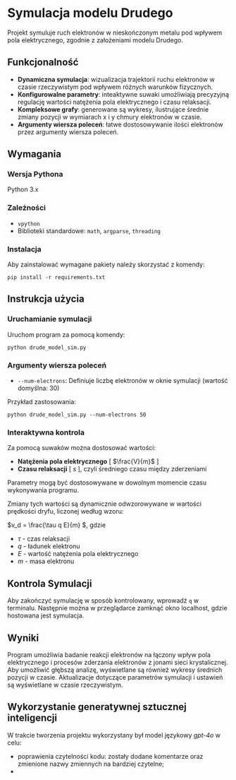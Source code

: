 # Symulacja modelu Drudego

Projekt symuluje ruch elektronów w nieskończonym metalu pod wpływem pola elektrycznego, zgodnie z założeniami modelu Drudego.

## Funkcjonalność

* **Dynamiczna symulacja**: wizualizacja trajektorii ruchu elektronów w czasie rzeczywistym pod wpływem różnych warunków fizycznych.
* **Konfigurowalne parametry**: inteaktywne suwaki umożliwiają precyzyjną regulację wartości natężenia pola elektrycznego i czasu relaksacji.
* **Kompleksowe grafy**: generowane są wykresy, ilustrujące średnie zmiany pozycji w wymiarach x i y chmury elektronów w czasie.
* **Argumenty wiersza poleceń**: łatwe dostosowywanie ilości elektronów przez argumenty wiersza poleceń.

## Wymagania

### Wersja Pythona
Python 3.x

### Zależności

* `vpython`
* Biblioteki standardowe: `math`, `argparse`, `threading`

### Instalacja

Aby zainstalować wymagane pakiety należy skorzystać z komendy:

`pip install -r requirements.txt`

## Instrukcja użycia

### Uruchamianie symulacji

Uruchom program za pomocą komendy:

`python drude_model_sim.py`

### Argumenty wiersza poleceń

* `--num-electrons`: Definiuje liczbę elektronów w oknie symulacji (wartość domyślna: 30)

Przykład zastosowania:

`python drude_model_sim.py --num-electrons 50`

### Interaktywna kontrola
Za pomocą suwaków można dostosować wartości:
* **Natężenia pola elektrycznego** \[ $\frac{V}{m}$ \]
* **Czasu relaksacji** \[ $s$ \], czyli średniego czasu między zderzeniami

Parametry mogą być dostosowywane w dowolnym momencie czasu wykonywania programu.

Zmiany tych wartości są dynamicznie odwzorowywane w wartości prędkości dryfu, liczonej według wzoru:

$v_d = \frac{\tau q E}{m} $, gdzie
* $\tau$ - czas relaksacji
* $q$ - ładunek elektronu
* $E$ - wartość natężenia pola elektrycznego
* $m$ - masa elektronu

## Kontrola Symulacji
Aby zakończyć symulację w sposób kontrolowany, wprowadź `q` w terminalu. Następnie można w przeglądarce zamknąć okno localhost, gdzie hostowana jest symulacja.

## Wyniki
Program umożliwia badanie reakcji elektronów na łączony wpływ pola elektrycznego i procesów zderzania elektronów z jonami sieci krystalicznej. Aby umożliwić głębszą analizę, wyświetlane są również wykresy średnich pozycji w czasie. Aktualizacje dotyczące parametrów symulacji i ustawień są wyświetlane w czasie rzeczywistym.

## Wykorzystanie generatywnej sztucznej inteligencji
W trakcie tworzenia projektu wykorzystany był model językowy *gpt-4o* w celu:
* poprawienia czytelności kodu: zostały dodane komentarze oraz zmienione nazwy zmiennych na bardziej czytelne;
* 
